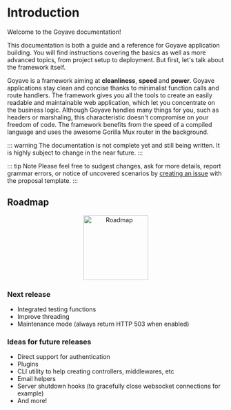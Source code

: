 # Introduction

Welcome to the Goyave documentation!  


This documentation is both a guide and a reference for Goyave application building. You will find instructions covering the basics as well as more advanced topics, from project setup to deployment. But first, let's talk about the framework itself.

Goyave is a framework aiming at **cleanliness**, **speed** and **power**. Goyave applications stay clean and concise thanks to minimalist function calls and route handlers. The framework gives you all the tools to create an easily readable and maintainable web application, which let you concentrate on the business logic. Although Goyave handles many things for you, such as headers or marshaling, this characteristic doesn't compromise on your freedom of code. The framework benefits from the speed of a compiled language and uses the awesome Gorilla Mux router in the background.

::: warning
The documentation is not complete yet and still being written. It is highly subject to change in the near future.
:::

::: tip Note
Please feel free to sudgest changes, ask for more details, report grammar errors, or notice of uncovered scenarios by [creating an issue](https://github.com/System-Glitch/goyave/issues/new/choose) with the proposal template.
:::

## Roadmap

<p style="text-align: center">
    <img src="/undraw_to_do_list_a49b.svg" height="150" alt="Roadmap">
</p>

### Next release

- Integrated testing functions
- Improve threading
- Maintenance mode (always return HTTP 503 when enabled)

### Ideas for future releases

- Direct support for authentication
- Plugins
- CLI utility to help creating controllers, middlewares, etc
- Email helpers
- Server shutdown hooks (to gracefully close websocket connections for example)
- And more!
